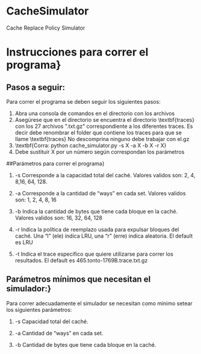# CacheSimulator
Cache Replace Policy Simulator

# Instrucciones para correr el programa}

## Pasos a seguir:

Para correr el programa se deben seguir los siguientes pasos:


 1. Abra una consola de comandos en el directorio con los archivos
 2. Asegúrese que en el directorio se encuentra el directorio \textbf{traces} con los 27 archivos ".txt.gz" correspondiente a los diferentes traces. Es decir debe renombrar el folder que contiene los traces para que se llame \textbf{traces} No descomprina ninguno debe trabajar con el.gz
 3. \textbf{Corra: python cache\_simulator.py  -s X -a X -b X -r X}
 4. Debe sustituir X por un número según correspondan los parámetros



##Parámetros para correr el programa}


1. -s Corresponde a la capacidad total
del caché. Valores validos son: 2, 4, 8,16, 64, 128.

2.  -a Corresponde a la cantidad de “ways”
en cada set. Valores validos son: 1, 2, 4, 8, 16


3. -b Indica la cantidad de bytes que tiene cada bloque en la caché. Valores validos son: 16, 32, 64, 128 

4. -r Indica la política de reemplazo usada para expulsar bloques del caché. Una “l” (ele) indica LRU, una “r” (erre) indica aleatoria. El default es LRU

5. -t Indica el trace específico que quiere utilizarse para correr los resultados. El default es 465.tonto-1769B.trace.txt.gz


## Parámetros mínimos que necesitan el simulador:}

Para correr adecuadamente el simulador se necesitan como mínimo setear los siguientes parámetros:

1. -s Capacidad total
del caché. 

2.  -a Cantidad de “ways”
en cada set. 

3. -b Cantidad de bytes que tiene cada bloque en la caché. 

